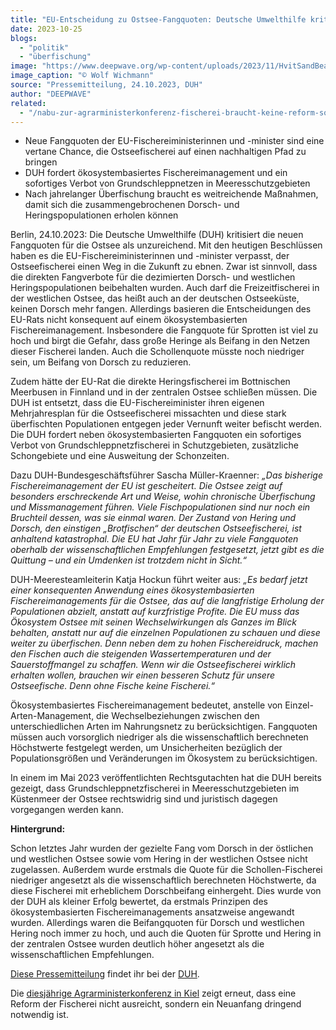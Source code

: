 ```yaml
---
title: "EU-Entscheidung zu Ostsee-Fangquoten: Deutsche Umwelthilfe kritisiert Beschlüsse als unzureichend"
date: 2023-10-25
blogs: 
  - "politik"
  - "überfischung"
image: "https://www.deepwave.org/wp-content/uploads/2023/11/HvitSandBeachLitter_070.jpg"
image_caption: "© Wolf Wichmann"
source: "Pressemitteilung, 24.10.2023, DUH"
author: "DEEPWAVE"
related: 
  - "/nabu-zur-agrarministerkonferenz-fischerei-braucht-keine-reform-sondern-einen-neuanfang/"
---
```


- Neue Fangquoten der EU-Fischereiministerinnen und -minister sind eine vertane Chance, die Ostseefischerei auf einen nachhaltigen Pfad zu bringen
- DUH fordert ökosystembasiertes Fischereimanagement und ein sofortiges Verbot von Grundschleppnetzen in Meeresschutzgebieten
- Nach jahrelanger Überfischung braucht es weitreichende Maßnahmen, damit sich die zusammengebrochenen Dorsch- und Heringspopulationen erholen können

Berlin, 24.10.2023: Die Deutsche Umwelthilfe (DUH) kritisiert die neuen Fangquoten für die Ostsee als unzureichend. Mit den heutigen Beschlüssen haben es die EU-Fischereiministerinnen und -minister verpasst, der Ostseefischerei einen Weg in die Zukunft zu ebnen. Zwar ist sinnvoll, dass die direkten Fangverbote für die dezimierten Dorsch- und westlichen Heringspopulationen beibehalten wurden. Auch darf die Freizeitfischerei in der westlichen Ostsee, das heißt auch an der deutschen Ostseeküste, keinen Dorsch mehr fangen. Allerdings basieren die Entscheidungen des EU-Rats nicht konsequent auf einem ökosystembasierten Fischereimanagement. Insbesondere die Fangquote für Sprotten ist viel zu hoch und birgt die Gefahr, dass große Heringe als Beifang in den Netzen dieser Fischerei landen. Auch die Schollenquote müsste noch niedriger sein, um Beifang von Dorsch zu reduzieren.

Zudem hätte der EU-Rat die direkte Heringsfischerei im Bottnischen Meerbusen in Finnland und in der zentralen Ostsee schließen müssen. Die DUH ist entsetzt, dass die EU-Fischereiminister ihren eigenen Mehrjahresplan für die Ostseefischerei missachten und diese stark überfischten Populationen entgegen jeder Vernunft weiter befischt werden. Die DUH fordert neben ökosystembasierten Fangquoten ein sofortiges Verbot von Grundschleppnetzfischerei in Schutzgebieten, zusätzliche Schongebiete und eine Ausweitung der Schonzeiten.

Dazu DUH-Bundesgeschäftsführer Sascha Müller-Kraenner: _„Das bisherige Fischereimanagement der EU ist gescheitert. Die Ostsee zeigt auf besonders erschreckende Art und Weise, wohin chronische Überfischung und Missmanagement führen. Viele Fischpopulationen sind nur noch ein Bruchteil dessen, was sie einmal waren. Der Zustand von Hering und Dorsch, den einstigen „Brotfischen“ der deutschen Ostseefischerei, ist anhaltend katastrophal. Die EU hat Jahr für Jahr zu viele Fangquoten oberhalb der wissenschaftlichen Empfehlungen festgesetzt, jetzt gibt es die Quittung – und ein Umdenken ist trotzdem nicht in Sicht.“_

DUH-Meeresteamleiterin Katja Hockun führt weiter aus: _„Es bedarf jetzt einer konsequenten Anwendung eines ökosystembasierten Fischereimanagements für die Ostsee, das auf die langfristige Erholung der Populationen abzielt, anstatt auf kurzfristige Profite. Die EU muss das Ökosystem Ostsee mit seinen Wechselwirkungen als Ganzes im Blick behalten, anstatt nur auf die einzelnen Populationen zu schauen und diese weiter zu überfischen. Denn neben dem zu hohen Fischereidruck, machen den Fischen auch die steigenden Wassertemperaturen und der Sauerstoffmangel zu schaffen. Wenn wir die Ostseefischerei wirklich erhalten wollen, brauchen wir einen besseren Schutz für unsere Ostseefische. Denn ohne Fische keine Fischerei.“_

Ökosystembasiertes Fischereimanagement bedeutet, anstelle von Einzel-Arten-Management, die Wechselbeziehungen zwischen den unterschiedlichen Arten im Nahrungsnetz zu berücksichtigen. Fangquoten müssen auch vorsorglich niedriger als die wissenschaftlich berechneten Höchstwerte festgelegt werden, um Unsicherheiten bezüglich der Populationsgrößen und Veränderungen im Ökosystem zu berücksichtigen.

In einem im Mai 2023 veröffentlichten Rechtsgutachten hat die DUH bereits gezeigt, dass Grundschleppnetzfischerei in Meeresschutzgebieten im Küstenmeer der Ostsee rechtswidrig sind und juristisch dagegen vorgegangen werden kann.

**Hintergrund:**

Schon letztes Jahr wurden der gezielte Fang vom Dorsch in der östlichen und westlichen Ostsee sowie vom Hering in der westlichen Ostsee nicht zugelassen. Außerdem wurde erstmals die Quote für die Schollen-Fischerei niedriger angesetzt als die wissenschaftlich berechneten Höchstwerte, da diese Fischerei mit erheblichem Dorschbeifang einhergeht. Dies wurde von der DUH als kleiner Erfolg bewertet, da erstmals Prinzipen des ökosystembasierten Fischereimanagements ansatzweise angewandt wurden. Allerdings waren die Beifangquoten für Dorsch und westlichen Hering noch immer zu hoch, und auch die Quoten für Sprotte und Hering in der zentralen Ostsee wurden deutlich höher angesetzt als die wissenschaftlichen Empfehlungen.

[Diese Pressemitteilung](https://www.duh.de/presse/pressemitteilungen/pressemitteilung/eu-entscheidung-zu-ostsee-fangquoten-deutsche-umwelthilfe-kritisiert-beschluesse-als-unzureichend/) findet ihr bei der [DUH](https://www.duh.de/).

Die [diesjährige Agrarministerkonferenz in Kiel](https://www.deepwave.org/nabu-zur-agrarministerkonferenz-fischerei-braucht-keine-reform-sondern-einen-neuanfang/) zeigt erneut, dass eine Reform der Fischerei nicht ausreicht, sondern ein Neuanfang dringend notwendig ist.
